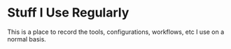# Stuff I Use Regularly
This is a place to record the tools, configurations, workflows, etc I use on a normal basis.